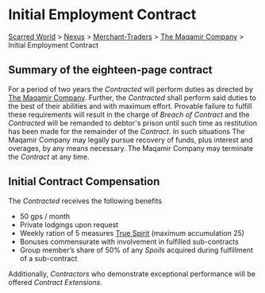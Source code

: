 # Initial Employment Contract 
[Scarred World](./scarred-world.md) > [Nexus](./city.md) > [Merchant-Traders](./merchants.md) > [The Maqamir Company](./company.md) > Initial Employment Contract

## Summary of the eighteen-page contract
For a period of two years the *Contracted* will perform duties as directed by [The Maqamir Company](./company.md). Further, the *Contracted* shall perform said duties to the best of their abilities and with maximum effort. Provable failure to fulfill these requirements will result in the charge of *Breach of Contract* and the *Contracted* will be remanded to debtor's prison until such time as restitution has been made for the remainder of the *Contract*. In such situations The Maqamir Company may legally pursue recovery of funds, plus interest and overages, by any means necessary. The Maqamir Company may terminate the *Contract* at any time.

## Initial Contract Compensation
The *Contracted* receives the following benefits

* 50 gps / month
* Private lodgings upon request
* Weekly ration of 5 measures [True Spirit](./prices.md) (maximum accumulation 25)
* Bonuses commensurate with involvement in fulfilled sub-contracts
* Group member’s share of 50% of any *Spoils* acquired during fulfillment of a sub-contract

Additionally, *Contractors* who demonstrate exceptional performance will be offered *Contract Extensions*.
